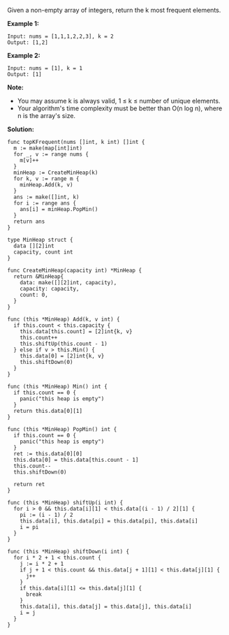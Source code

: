 Given a non-empty array of integers, return the k most frequent elements.

**Example 1:**
```
Input: nums = [1,1,1,2,2,3], k = 2
Output: [1,2]
```
**Example 2:**
```
Input: nums = [1], k = 1
Output: [1]
```
**Note:**

- You may assume k is always valid, 1 ≤ k ≤ number of unique elements.
- Your algorithm's time complexity must be better than O(n log n), where n is the array's size.

**Solution:**

```golang
func topKFrequent(nums []int, k int) []int {
  m := make(map[int]int)
  for _, v := range nums {
    m[v]++
  }
  minHeap := CreateMinHeap(k)
  for k, v := range m {
    minHeap.Add(k, v)
  }
  ans := make([]int, k)
  for i := range ans {
    ans[i] = minHeap.PopMin()
  }
  return ans
}

type MinHeap struct {
  data [][2]int
  capacity, count int
}

func CreateMinHeap(capacity int) *MinHeap {
  return &MinHeap{
    data: make([][2]int, capacity),
    capacity: capacity,
    count: 0,
  }
}

func (this *MinHeap) Add(k, v int) {
  if this.count < this.capacity {
    this.data[this.count] = [2]int{k, v}
    this.count++
    this.shiftUp(this.count - 1)
  } else if v > this.Min() {
    this.data[0] = [2]int{k, v}
    this.shiftDown(0)
  }
}

func (this *MinHeap) Min() int {
  if this.count == 0 {
    panic("this heap is empty")
  }
  return this.data[0][1]
}

func (this *MinHeap) PopMin() int {
  if this.count == 0 {
    panic("this heap is empty")
  }
  ret := this.data[0][0]
  this.data[0] = this.data[this.count - 1]
  this.count--
  this.shiftDown(0)

  return ret
}

func (this *MinHeap) shiftUp(i int) {
  for i > 0 && this.data[i][1] < this.data[(i - 1) / 2][1] {
    pi := (i - 1) / 2
    this.data[i], this.data[pi] = this.data[pi], this.data[i]
    i = pi
  }
}

func (this *MinHeap) shiftDown(i int) {
  for i * 2 + 1 < this.count {
    j := i * 2 + 1
    if j + 1 < this.count && this.data[j + 1][1] < this.data[j][1] {
      j++
    }
    if this.data[i][1] <= this.data[j][1] {
      break
    }
    this.data[i], this.data[j] = this.data[j], this.data[i]
    i = j
  }
}
```

